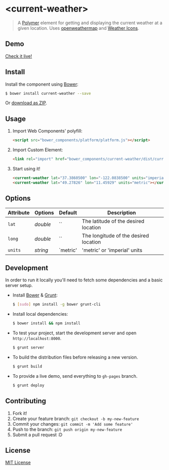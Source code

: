 # &lt;current-weather&gt;

> A [Polymer](http://www.polymer-project.org/) element for getting and displaying the current weather at a given location.
> Uses [openweathermap](http://openweathermap.org/API) and [Weather Icons](https://github.com/erikflowers/weather-icons/).

## Demo

[Check it live!](http://dotch.github.io/current-weather)

## Install

Install the component using [Bower](http://bower.io/):

```sh
$ bower install current-weather --save
```

Or [download as ZIP](https://github.com/dotch/current-weather/archive/master.zip).

## Usage

1. Import Web Components' polyfill:

    ```html
    <script src="bower_components/platform/platform.js"></script>
    ```

2. Import Custom Element:

    ```html
    <link rel="import" href="bower_components/current-weather/dist/current-weather.html">
    ```

3. Start using it!

    ```html
    <current-weather lat="37.3860500" lon="-122.0838500" units="imperial"></current-weather>
    <current-weather lat="49.27826" lon="11.45929" units="metric"></current-weather>
    ```

## Options

Attribute     | Options     | Default      | Description
---           | ---         | ---          | ---
`lat`         | *double*    | ``           | The latitude of the desired location 
`long`        | *double*    | ``           | The longitude of the desired location 
`units`       | *string*    | `metric'     | 'metric' or 'imperial' units


## Development

In order to run it locally you'll need to fetch some dependencies and a basic server setup.

* Install [Bower](http://bower.io/) & [Grunt](http://gruntjs.com/):

    ```sh
    $ [sudo] npm install -g bower grunt-cli
    ```

* Install local dependencies:

    ```sh
    $ bower install && npm install
    ```

* To test your project, start the development server and open `http://localhost:8000`.

    ```sh
    $ grunt server
    ```

* To build the distribution files before releasing a new version.

    ```sh
    $ grunt build
    ```

* To provide a live demo, send everything to `gh-pages` branch.

    ```sh
    $ grunt deploy
    ```

## Contributing

1. Fork it!
2. Create your feature branch: `git checkout -b my-new-feature`
3. Commit your changes: `git commit -m 'Add some feature'`
4. Push to the branch: `git push origin my-new-feature`
5. Submit a pull request :D

## License

[MIT License](http://opensource.org/licenses/MIT)
